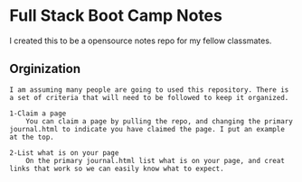 # Full Stack Boot Camp Notes
I created this to be a opensource notes repo for my fellow classmates.

## Orginization
	I am assuming many people are going to used this repository. There is a set of criteria that will need to be followed to keep it organized.
	
	1-Claim a page
		You can claim a page by pulling the repo, and changing the primary journal.html to indicate you have claimed the page. I put an example at the top.
	
	2-List what is on your page
		On the primary journal.html list what is on your page, and creat links that work so we can easily know what to expect.